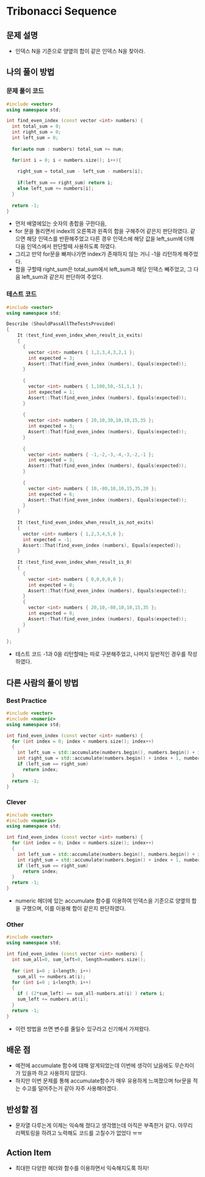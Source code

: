 # Tribonacci Sequence

## 문제 설명

*  인덱스 N을 기준으로 양옆의 합이 같은 인덱스 N을 찾아라.

## 나의 풀이 방법

### 문제 풀이 코드

```c++
#include <vector>
using namespace std;

int find_even_index (const vector <int> numbers) {
  int total_sum = 0;
  int right_sum = 0;
  int left_sum = 0;
  
  for(auto num : numbers) total_sum += num;

  for(int i = 0; i < numbers.size(); i++){
    
    right_sum = total_sum - left_sum - numbers[i];
    
    if(left_sum == right_sum) return i;
    else left_sum += numbers[i];
  }
  
  return -1;
}
```

*  먼저 배열에있는 숫자의 총합을 구한다음,
*  for 문을 돌리면서 index의 오른쪽과 왼족의 합을 구해주어 같은지 판단하였다. 같으면 해당 인덱스를 반환해주었고 다른 경우 인덱스에 해당 값을 left_sum에 더해 다음 인덱스에서 판단할떼 사용하도록 하였다.
*  그리고 만약 for문을 빠져나가면 index가 존재하지 않는 거니 -1을 리턴하게 해주었다.
*  합을 구할때 right_sum은 total_sum에서 left_sum과 해당 인덱스 빼주었고, 그 다음 left_sum과 같은지 판단하여 주었다.

### 테스트 코드
```c++
#include <vector>
using namespace std;

Describe (ShouldPassAllTheTestsProvided)
{
    It (test_find_even_index_when_result_is_exits)
    {
      {
        vector <int> numbers { 1,2,3,4,3,2,1 };
        int expected = 3;
        Assert::That(find_even_index (numbers), Equals(expected));
      }
      
      {
        vector <int> numbers { 1,100,50,-51,1,1 };
        int expected = 1;
        Assert::That(find_even_index (numbers), Equals(expected));
      }
       
      {
        vector <int> numbers { 20,10,30,10,10,15,35 };
        int expected = 3;
        Assert::That(find_even_index (numbers), Equals(expected));
      }   
      
      {
        vector <int> numbers { -1,-2,-3,-4,-3,-2,-1 };
        int expected = 3;
        Assert::That(find_even_index (numbers), Equals(expected));
      }
      
      {
        vector <int> numbers { 10,-80,10,10,15,35,20 };
        int expected = 6;
        Assert::That(find_even_index (numbers), Equals(expected));
      }
    }
  
    It (test_find_even_index_when_result_is_not_exits)
    {
      vector <int> numbers { 1,2,3,4,5,6 };
      int expected = -1;
      Assert::That(find_even_index (numbers), Equals(expected));
    }
  
    It (test_find_even_index_when_result_is_0)
    {
      {
        vector <int> numbers { 0,0,0,0,0 };
        int expected = 0;
        Assert::That(find_even_index (numbers), Equals(expected));
      }
      {
        vector <int> numbers { 20,10,-80,10,10,15,35 };
        int expected = 0;
        Assert::That(find_even_index (numbers), Equals(expected));
      }
    }
    
};

```

*  테스트 코드 -1과 0을 리턴할때는 따로 구분해주었고, 나머지 일반적인 경우를 작성하였다.

## 다른 사람의 풀이 방법

### Best Practice

```c++
#include <vector>
#include <numeric>
using namespace std;

int find_even_index (const vector <int> numbers) {
  for (int index = 0; index < numbers.size(); index++)
  {
    int left_sum = std::accumulate(numbers.begin(), numbers.begin() + index, 0);
    int right_sum = std::accumulate(numbers.begin() + index + 1, numbers.end(), 0);
    if (left_sum == right_sum)
      return index;
  }
  return -1;
}
```

### Clever

```c++
#include <vector>
#include <numeric>
using namespace std;

int find_even_index (const vector <int> numbers) {
  for (int index = 0; index < numbers.size(); index++)
  {
    int left_sum = std::accumulate(numbers.begin(), numbers.begin() + index, 0);
    int right_sum = std::accumulate(numbers.begin() + index + 1, numbers.end(), 0);
    if (left_sum == right_sum)
      return index;
  }
  return -1;
}
```

*  numeric 헤더에 있는 accumulate 함수를 이용하여 인덱스을 기준으로 양옆의 합을 구했으며, 이를 이용해 합이 같은지 판단하였다.

### Other

```c++
#include <vector>
using namespace std;

int find_even_index (const vector <int> numbers) {
  int sum_all=0, sum_left=0, length=numbers.size();
  
  for (int i=0 ; i<length; i++)
    sum_all += numbers.at(i);
  for (int i=0 ; i<length; i++)
  {
    if ( (2*sum_left) == sum_all-numbers.at(i) ) return i;
    sum_left += numbers.at(i);
  } 
  return -1;
}
```
*  이런 방법을 쓰면 변수를 줄일수 있구라고 신기해서 가져왔다.

## 배운 점

*  예전에 accumulate 함수에 대해 알게되었는데 이번에 생각이 났음에도 무슨차이가 있을까 하고 사용하지 않았다. 
*  하지만 이번 문제를 통해 accumulate함수가 매우 유용하게 느껴졌으며 for문을 적는 수고를 덜어주는거 같아 자주 사용해야겠다.

## 반성할 점

*  문자열 다루는게 이제는 익숙해 졌다고 생각했는데 아직은 부족한거 같다. 아무리 리펙토링을 하려고 노력해도 코드를 고칠수가 없었다 ㅠㅠ

## Action Item

*  최대한 다양한 헤더와 함수를 이용하면서 익숙해지도록 하자!